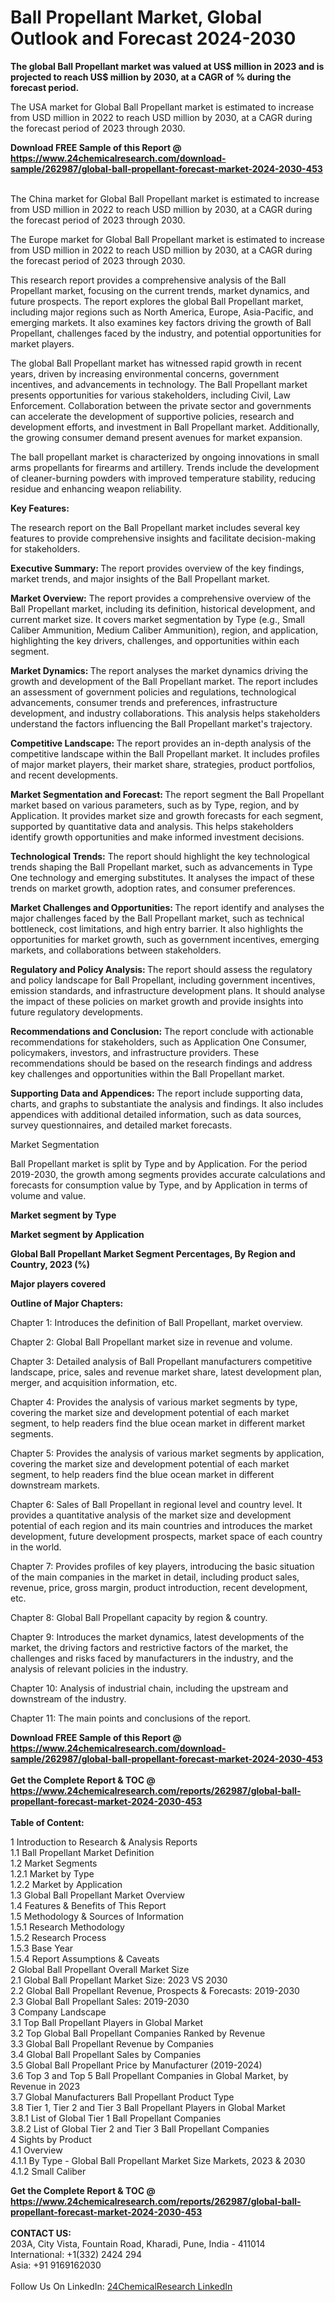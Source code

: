 <h1>Ball Propellant Market, Global Outlook and Forecast 2024-2030</h1><p><strong>The global Ball Propellant market was valued at US$ million in 2023 and is projected to reach US$ million by 2030, at a CAGR of % during the forecast period.</strong></p><p>
</p><p>The USA market for Global Ball Propellant market is estimated to increase from USD million in 2022 to reach USD million by 2030, at a CAGR during the forecast period of 2023 through 2030.</p><div><b>Download FREE Sample of this Report @ 
            <a href="https://www.24chemicalresearch.com/download-sample/262987/global-ball-propellant-forecast-market-2024-2030-453">
            https://www.24chemicalresearch.com/download-sample/262987/global-ball-propellant-forecast-market-2024-2030-453</a></b></div><br><p>
</p><p>The China market for Global Ball Propellant market is estimated to increase from USD million in 2022 to reach USD million by 2030, at a CAGR during the forecast period of 2023 through 2030.</p><p>
</p><p>The Europe market for Global Ball Propellant market is estimated to increase from USD million in 2022 to reach USD million by 2030, at a CAGR during the forecast period of 2023 through 2030.</p><p>
</p><p>This research report provides a comprehensive analysis of the Ball Propellant market, focusing on the current trends, market dynamics, and future prospects. The report explores the global Ball Propellant market, including major regions such as North America, Europe, Asia-Pacific, and emerging markets. It also examines key factors driving the growth of Ball Propellant, challenges faced by the industry, and potential opportunities for market players.</p><p>
The global Ball Propellant market has witnessed rapid growth in recent years, driven by increasing environmental concerns, government incentives, and advancements in technology. The Ball Propellant market presents opportunities for various stakeholders, including Civil, Law Enforcement. Collaboration between the private sector and governments can accelerate the development of supportive policies, research and development efforts, and investment in Ball Propellant market. Additionally, the growing consumer demand present avenues for market expansion.</p><p>
The ball propellant market is characterized by ongoing innovations in small arms propellants for firearms and artillery. Trends include the development of cleaner-burning powders with improved temperature stability, reducing residue and enhancing weapon reliability.</p><p>
<strong>Key Features:</strong></p><p>
The research report on the Ball Propellant market includes several key features to provide comprehensive insights and facilitate decision-making for stakeholders.</p><p>
<strong>Executive Summary: </strong>The report provides overview of the key findings, market trends, and major insights of the Ball Propellant market.</p><p>
<strong>Market Overview:</strong> The report provides a comprehensive overview of the Ball Propellant market, including its definition, historical development, and current market size. It covers market segmentation by Type (e.g., Small Caliber Ammunition, Medium Caliber Ammunition), region, and application, highlighting the key drivers, challenges, and opportunities within each segment.</p><p>
<strong>Market Dynamics: </strong>The report analyses the market dynamics driving the growth and development of the Ball Propellant market. The report includes an assessment of government policies and regulations, technological advancements, consumer trends and preferences, infrastructure development, and industry collaborations. This analysis helps stakeholders understand the factors influencing the Ball Propellant market's trajectory.</p><p>
<strong>Competitive Landscape: </strong>The report provides an in-depth analysis of the competitive landscape within the Ball Propellant market. It includes profiles of major market players, their market share, strategies, product portfolios, and recent developments.</p><p>
<strong>Market Segmentation and Forecast: </strong>The report segment the Ball Propellant market based on various parameters, such as by Type, region, and by Application. It provides market size and growth forecasts for each segment, supported by quantitative data and analysis. This helps stakeholders identify growth opportunities and make informed investment decisions.</p><p>
<strong>Technological Trends:</strong> The report should highlight the key technological trends shaping the Ball Propellant market, such as advancements in Type One technology and emerging substitutes. It analyses the impact of these trends on market growth, adoption rates, and consumer preferences.</p><p>
<strong>Market Challenges and Opportunities: </strong>The report identify and analyses the major challenges faced by the Ball Propellant market, such as technical bottleneck, cost limitations, and high entry barrier. It also highlights the opportunities for market growth, such as government incentives, emerging markets, and collaborations between stakeholders.</p><p>
<strong>Regulatory and Policy Analysis: </strong>The report should assess the regulatory and policy landscape for Ball Propellant, including government incentives, emission standards, and infrastructure development plans. It should analyse the impact of these policies on market growth and provide insights into future regulatory developments.</p><p>
<strong>Recommendations and Conclusion:</strong> The report conclude with actionable recommendations for stakeholders, such as Application One Consumer, policymakers, investors, and infrastructure providers. These recommendations should be based on the research findings and address key challenges and opportunities within the Ball Propellant market.</p><p>
<strong>Supporting Data and Appendices: </strong>The report include supporting data, charts, and graphs to substantiate the analysis and findings. It also includes appendices with additional detailed information, such as data sources, survey questionnaires, and detailed market forecasts.</p><p>
Market Segmentation</p><p>
Ball Propellant market is split by Type and by Application. For the period 2019-2030, the growth among segments provides accurate calculations and forecasts for consumption value by Type, and by Application in terms of volume and value.</p><p>
<strong>Market segment by Type</strong></p><p>
</p><p>
</p><p><strong>Market segment by Application</strong></p><p>
</p><p>
</p><p><strong>Global Ball Propellant Market Segment Percentages, By Region and Country, 2023 (%)</strong></p><p>
</p><p>
</p><p></p><p>
</p><p><strong>Major players covered</strong></p><p>
</p><p>
</p><p><strong>Outline of Major Chapters:</strong></p><p>
Chapter 1: Introduces the definition of Ball Propellant, market overview.</p><p>
Chapter 2: Global Ball Propellant market size in revenue and volume.</p><p>
Chapter 3: Detailed analysis of Ball Propellant manufacturers competitive landscape, price, sales and revenue market share, latest development plan, merger, and acquisition information, etc.</p><p>
Chapter 4: Provides the analysis of various market segments by type, covering the market size and development potential of each market segment, to help readers find the blue ocean market in different market segments.</p><p>
Chapter 5: Provides the analysis of various market segments by application, covering the market size and development potential of each market segment, to help readers find the blue ocean market in different downstream markets.</p><p>
Chapter 6: Sales of Ball Propellant in regional level and country level. It provides a quantitative analysis of the market size and development potential of each region and its main countries and introduces the market development, future development prospects, market space of each country in the world.</p><p>
Chapter 7: Provides profiles of key players, introducing the basic situation of the main companies in the market in detail, including product sales, revenue, price, gross margin, product introduction, recent development, etc.</p><p>
Chapter 8: Global Ball Propellant capacity by region &amp; country.</p><p>
Chapter 9: Introduces the market dynamics, latest developments of the market, the driving factors and restrictive factors of the market, the challenges and risks faced by manufacturers in the industry, and the analysis of relevant policies in the industry.</p><p>
Chapter 10: Analysis of industrial chain, including the upstream and downstream of the industry.</p><p>
Chapter 11: The main points and conclusions of the report.</p><div><b>Download FREE Sample of this Report @ 
            <a href="https://www.24chemicalresearch.com/download-sample/262987/global-ball-propellant-forecast-market-2024-2030-453">
            https://www.24chemicalresearch.com/download-sample/262987/global-ball-propellant-forecast-market-2024-2030-453</a></b></div><br><div><b>Get the Complete Report & TOC @ 
            <a href="https://www.24chemicalresearch.com/reports/262987/global-ball-propellant-forecast-market-2024-2030-453">
            https://www.24chemicalresearch.com/reports/262987/global-ball-propellant-forecast-market-2024-2030-453</a></b></div><br>
            <b>Table of Content:</b><p>1 Introduction to Research & Analysis Reports<br />
    1.1 Ball Propellant Market Definition<br />
    1.2 Market Segments<br />
        1.2.1 Market by Type<br />
        1.2.2 Market by Application<br />
    1.3 Global Ball Propellant Market Overview<br />
    1.4 Features & Benefits of This Report<br />
    1.5 Methodology & Sources of Information<br />
        1.5.1 Research Methodology<br />
        1.5.2 Research Process<br />
        1.5.3 Base Year<br />
        1.5.4 Report Assumptions & Caveats<br />
2 Global Ball Propellant Overall Market Size<br />
    2.1 Global Ball Propellant Market Size: 2023 VS 2030<br />
    2.2 Global Ball Propellant Revenue, Prospects & Forecasts: 2019-2030<br />
    2.3 Global Ball Propellant Sales: 2019-2030<br />
3 Company Landscape<br />
    3.1 Top Ball Propellant Players in Global Market<br />
    3.2 Top Global Ball Propellant Companies Ranked by Revenue<br />
    3.3 Global Ball Propellant Revenue by Companies<br />
    3.4 Global Ball Propellant Sales by Companies<br />
    3.5 Global Ball Propellant Price by Manufacturer (2019-2024)<br />
    3.6 Top 3 and Top 5 Ball Propellant Companies in Global Market, by Revenue in 2023<br />
    3.7 Global Manufacturers Ball Propellant Product Type<br />
    3.8 Tier 1, Tier 2 and Tier 3 Ball Propellant Players in Global Market<br />
        3.8.1 List of Global Tier 1 Ball Propellant Companies<br />
        3.8.2 List of Global Tier 2 and Tier 3 Ball Propellant Companies<br />
4 Sights by Product<br />
    4.1 Overview<br />
        4.1.1 By Type - Global Ball Propellant Market Size Markets, 2023 & 2030<br />
        4.1.2 Small Caliber</p><div><b>Get the Complete Report & TOC @ 
            <a href="https://www.24chemicalresearch.com/reports/262987/global-ball-propellant-forecast-market-2024-2030-453">
            https://www.24chemicalresearch.com/reports/262987/global-ball-propellant-forecast-market-2024-2030-453</a></b></div><br><b>CONTACT US:</b><br>
            203A, City Vista, Fountain Road, Kharadi, Pune, India - 411014<br>
            International: +1(332) 2424 294<br>
            Asia: +91 9169162030 <br><br>
            Follow Us On LinkedIn: <a href="https://www.linkedin.com/company/24chemicalresearch/">24ChemicalResearch LinkedIn</a>